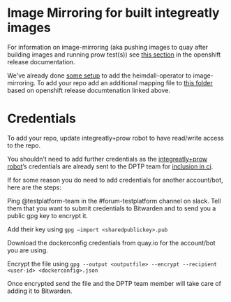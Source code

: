 # Image Mirroring for built integreatly images

For information on image-mirroring (aka pushing images to quay after building images and running prow test(s)) see [this section](https://github.com/openshift/release/tree/master/core-services/image-mirroring) in the openshift release documentation.

We've already done [some setup](https://github.com/openshift/release/pull/6766) to add the heimdall-operator to image-mirroring. To add your repo add an additional mapping file to [this folder](https://github.com/openshift/release/tree/master/core-services/image-mirroring/integr8ly) based on openshift release documtenation linked above.

# Credentials

To add your repo, update integreatly+prow robot to have read/write access to the repo.

You shouldn’t need to add further credentials as the [integreatly+prow robot](https://quay.io/organization/integreatly?tab=robots)’s credentials are already sent to the DPTP team for [inclusion in ci](https://github.com/openshift/release/pull/6773/files).

If for some reason you do need to add credentials for another account/bot, here are the steps:

Ping @testplatform-team in the #forum-testplatform channel on slack. Tell them that you want to submit credentials to Bitwarden and to send you a public gpg key to encrypt it.

Add their key using `gpg —import <sharedpublickey>.pub`

Download the dockerconfig credentials from quay.io for the account/bot you are using.

Encrypt the file using `gpg --output <outputfile> --encrypt --recipient <user-id> <dockerconfig>.json`

Once encrypted send the file and the DPTP team member will take care of adding it to Bitwarden.